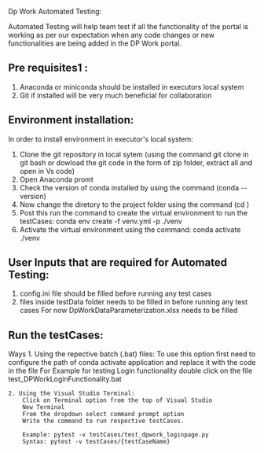 Dp Work Automated Testing:

Automated Testing will help team test if all the functionality of the portal is working as per our expectation when any code changes or new functionalities are being added in the DP Work portal.

Pre requisites1 :
------------------
1. Anaconda or miniconda should be installed in executors local system
2. Git if installed will be very much beneficial for collaboration

Environment installation:
----------------------------
In order to install environment in executor's local system:
1. Clone the git repository in local sytem (using the command git clone <repository url> in git bash or dowload the git code in the form of zip folder, extract all and open in Vs code)
2. Open Anaconda promt
3. Check the version of conda installed by using the command (conda --version)
4. Now change the diretory to the project folder using the command (cd <path of the project folder in local system>)
5. Post this run the command to create the virtual environment to run the testCases:
    conda env create -f venv.yml -p ./venv
6. Activate the virtual environment using the command:
    conda activate ./venv

User Inputs that are required for Automated Testing:
-------------------------------------------------------
1. config.ini file should be filled before running any test cases
2. files inside testData folder needs to be filled in before running any test cases
   For now DpWorkDataParameterization.xlsx needs to be filled

Run the testCases:
--------------------------------
Ways
    1. Using the repective batch (.bat) files:
        To use this option first need to configure the path of conda activate application and replace it with the code in the file
        For Example for testing Login functionality double click on the file test_DPWorkLoginFunctionality.bat

    2. Using the Visual Studio Terminal:
        Click on Terminal option from the top of Visual Studio
        New Terminal
        From the dropdown select command prompt option
        Write the command to run respective testCases.

        Example: pytest -v testCases/test_dpwork_loginpage.py 
        Syntax: pytest -v testCases/{testCaseName}

